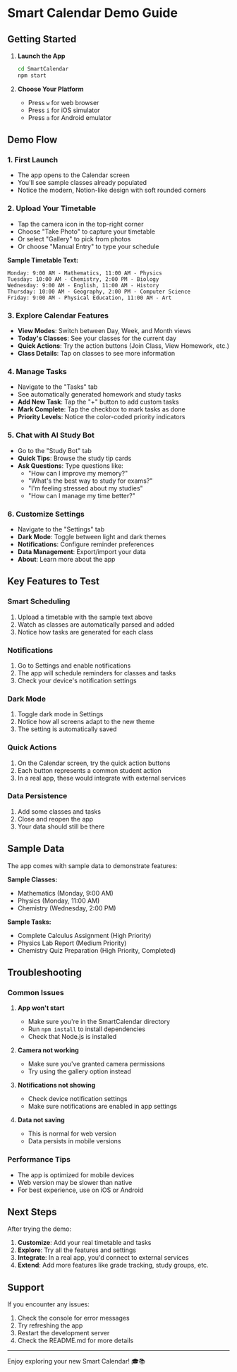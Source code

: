 # Smart Calendar Demo Guide

## Getting Started

1. **Launch the App**
   ```bash
   cd SmartCalendar
   npm start
   ```

2. **Choose Your Platform**
   - Press `w` for web browser
   - Press `i` for iOS simulator
   - Press `a` for Android emulator

## Demo Flow

### 1. First Launch
- The app opens to the Calendar screen
- You'll see sample classes already populated
- Notice the modern, Notion-like design with soft rounded corners

### 2. Upload Your Timetable
- Tap the camera icon in the top-right corner
- Choose "Take Photo" to capture your timetable
- Or select "Gallery" to pick from photos
- Or choose "Manual Entry" to type your schedule

**Sample Timetable Text:**
```
Monday: 9:00 AM - Mathematics, 11:00 AM - Physics
Tuesday: 10:00 AM - Chemistry, 2:00 PM - Biology
Wednesday: 9:00 AM - English, 11:00 AM - History
Thursday: 10:00 AM - Geography, 2:00 PM - Computer Science
Friday: 9:00 AM - Physical Education, 11:00 AM - Art
```

### 3. Explore Calendar Features
- **View Modes**: Switch between Day, Week, and Month views
- **Today's Classes**: See your classes for the current day
- **Quick Actions**: Try the action buttons (Join Class, View Homework, etc.)
- **Class Details**: Tap on classes to see more information

### 4. Manage Tasks
- Navigate to the "Tasks" tab
- See automatically generated homework and study tasks
- **Add New Task**: Tap the "+" button to add custom tasks
- **Mark Complete**: Tap the checkbox to mark tasks as done
- **Priority Levels**: Notice the color-coded priority indicators

### 5. Chat with AI Study Bot
- Go to the "Study Bot" tab
- **Quick Tips**: Browse the study tip cards
- **Ask Questions**: Type questions like:
  - "How can I improve my memory?"
  - "What's the best way to study for exams?"
  - "I'm feeling stressed about my studies"
  - "How can I manage my time better?"

### 6. Customize Settings
- Navigate to the "Settings" tab
- **Dark Mode**: Toggle between light and dark themes
- **Notifications**: Configure reminder preferences
- **Data Management**: Export/import your data
- **About**: Learn more about the app

## Key Features to Test

### Smart Scheduling
1. Upload a timetable with the sample text above
2. Watch as classes are automatically parsed and added
3. Notice how tasks are generated for each class

### Notifications
1. Go to Settings and enable notifications
2. The app will schedule reminders for classes and tasks
3. Check your device's notification settings

### Dark Mode
1. Toggle dark mode in Settings
2. Notice how all screens adapt to the new theme
3. The setting is automatically saved

### Quick Actions
1. On the Calendar screen, try the quick action buttons
2. Each button represents a common student action
3. In a real app, these would integrate with external services

### Data Persistence
1. Add some classes and tasks
2. Close and reopen the app
3. Your data should still be there

## Sample Data

The app comes with sample data to demonstrate features:

**Sample Classes:**
- Mathematics (Monday, 9:00 AM)
- Physics (Monday, 11:00 AM)
- Chemistry (Wednesday, 2:00 PM)

**Sample Tasks:**
- Complete Calculus Assignment (High Priority)
- Physics Lab Report (Medium Priority)
- Chemistry Quiz Preparation (High Priority, Completed)

## Troubleshooting

### Common Issues

1. **App won't start**
   - Make sure you're in the SmartCalendar directory
   - Run `npm install` to install dependencies
   - Check that Node.js is installed

2. **Camera not working**
   - Make sure you've granted camera permissions
   - Try using the gallery option instead

3. **Notifications not showing**
   - Check device notification settings
   - Make sure notifications are enabled in app settings

4. **Data not saving**
   - This is normal for web version
   - Data persists in mobile versions

### Performance Tips

- The app is optimized for mobile devices
- Web version may be slower than native
- For best experience, use on iOS or Android

## Next Steps

After trying the demo:

1. **Customize**: Add your real timetable and tasks
2. **Explore**: Try all the features and settings
3. **Integrate**: In a real app, you'd connect to external services
4. **Extend**: Add more features like grade tracking, study groups, etc.

## Support

If you encounter any issues:
1. Check the console for error messages
2. Try refreshing the app
3. Restart the development server
4. Check the README.md for more details

---

Enjoy exploring your new Smart Calendar! 🎓📚
